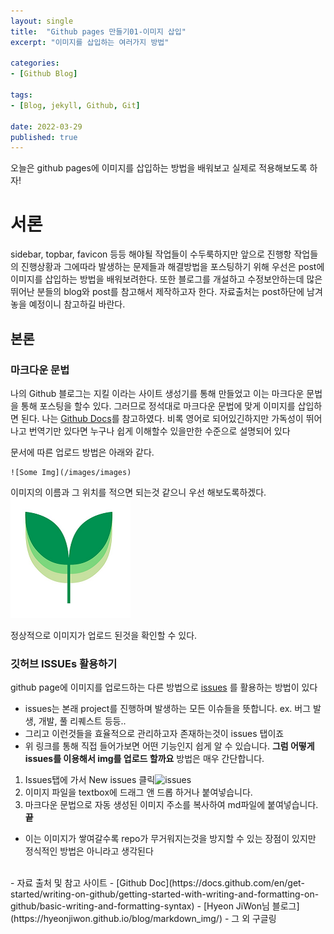 ```yaml
---
layout: single
title:  "Github pages 만들기01-이미지 삽입"
excerpt: "이미지를 삽입하는 여러가지 방법"

categories:
- [Github Blog]

tags:
- [Blog, jekyll, Github, Git]

date: 2022-03-29
published: true
---
```

오늘은 github pages에 이미지를 삽입하는 방법을 배워보고 실제로 적용해보도록 하자!

# 서론

sidebar, topbar, favicon 등등 해야될 작업들이 수두룩하지만 앞으로 진행항 작업들의 진행상황과 
그에따라 발생하는 문제들과 해결방법을 포스팅하기 위해 우선은 post에 이미지를 삽입하는 방법을 배워보려한다.
또한 블로그를 개설하고 수정보안하는데 많은 뛰어난 분들의 blog와 post를 참고해서 제작하고자 한다.
자료출처는 post하단에 남겨놓을 예정이니 참고하길 바란다.

## 본론

### 마크다운 문법

나의 Github 블로그는 지킬 이라는 사이트 생성기를 통해 만들었고 이는 마크다운 문법을 통해 포스팅을 할수 있다. 
그러므로 정석대로 마크다운 문법에 맞게 이미지를 삽입하면 된다.
나는 [Github Docs](https://docs.github.com/en/get-started/writing-on-github/getting-started-with-writing-and-formatting-on-github/basic-writing-and-formatting-syntax)를 참고하였다.
비록 영어로 되어있긴하지만 가독성이 뛰어나고 번역기만 있다면 누구나 쉽게 이해할수 있을만한 수준으로 설명되어 있다

문서에 따른 업로드 방법은 아래와 같다.

```
![Some Img](/images/images)
```


이미지의 이름과 그 위치를 적으면 되는것 같으니 우선 해보도록하겠다.<br>
![testimg](/assets/images/iconic.png)

정상적으로 이미지가 업로드 된것을 확인할 수 있다.

### 깃허브 ISSUEs 활용하기

github page에 이미지를 업로드하는 다른 방법으로 [issues](https://github.com/dailybetter/dailybetter.github.io/issues) 를 활용하는 방법이 있다
- issues는 본래 project를 진행하며 발생하는 모든 이슈들을 뜻합니다. ex. 버그 발생, 개발, 풀 리퀘스트 등등..
- 그리고 이런것들을 효율적으로 관리하고자 존재하는것이 issues 탭이죠
- 위 링크를 통해 직접 들어가보면 어떤 기능인지 쉽게 알 수 있습니다.
**그럼 어떻게 issues를 이용해서 img를 업로드 할까요**
방법은 매우 간단합니다.
1. Issues탭에 가서 New issues 클릭![issues](https://user-images.githubusercontent.com/101924720/160527482-15b94972-b3fb-43eb-8d67-3af620a40970.png)
2. 이미지 파일을 textbox에 드래그 앤 드롭 하거나 붙여넣습니다.
3. 마크다운 문법으로 자동 생성된 이미지 주소를 복사하여 md파일에 붙여넣습니다.<br>
**끝**

- 이는 이미지가 쌓여갈수록 repo가 무거워지는것을 방지할 수 있는 장점이 있지만 정식적인 방법은 아니라고 생각된다
<br>
- 자료 출처 및 참고 사이트
- [Github Doc](https://docs.github.com/en/get-started/writing-on-github/getting-started-with-writing-and-formatting-on-github/basic-writing-and-formatting-syntax)
- [Hyeon JiWon님 블로그](https://hyeonjiwon.github.io/blog/markdown_img/)
- 그 외 구글링